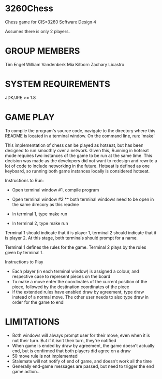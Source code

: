 3260Chess
=========

Chess game for CIS*3260 Software Design 4

Assumes there is only 2 players.

GROUP MEMBERS
=============
Tim Engel
William Vandenberk
Mia Kilborn
Zachary Licastro


SYSTEM REQUIREMENTS
===================

JDK/JRE >= 1.8


GAME PLAY
=========
To compile the program's source code, navigate to the directory where this README is located in a terminal window. On the command line, run:
'make'

This implementation of chess can be played as hotseat, but has been designed to run smoothly over a network. Given this, Running in hotseat mode requires two instances of the game to be run at the same time. This decision was made as the developers did not want to redesign and rewrite a lot of code to include networking in the future.
Hotseat is defined as one keyboard, so running both game instances locally is considered hotseat.

Instructions to Run:
- Open terminal window #1, compile program
- Open terminal window #2
** both terminal windows need to be open in the same direcory as this readme

- In terminal 1, type make run
- In terminal 2, type make run

Terminal 1 should indicate that it is player 1, terminal 2 should indicate that it is player 2. At this stage, both terminals should prompt for a name.

Terminal 1 defines the rules for the game. Terminal 2 plays by the rules given by terminal 1.

Instructions to Play
- Each player (in each terminal window) is assigned a colour, and respective case to represent pieces on the board
- To make a move enter the coordinates of the current position of the piece, followed by the destination coordinates of the piece
- If the extended rules have enabled draw by agreement, type draw instead of a normal move. The other user needs to also type draw in order for the game to end


LIMITATIONS
===========
- Both windows will always prompt user for their move, even when it is not their turn. But if it isn't their turn, they're notified
- When game is ended by draw by agreement, the game doesn't actually end, but is confirmed that both players did agree on a draw
- 50 move rule is not implemented
- Stalemate will not notify of end of game, and doesn't work all the time
- Generally end-game messages are passed, but need to trigger the end game action...

